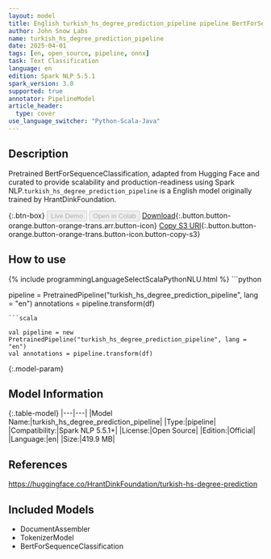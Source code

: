 ```yaml
---
layout: model
title: English turkish_hs_degree_prediction_pipeline pipeline BertForSequenceClassification from HrantDinkFoundation
author: John Snow Labs
name: turkish_hs_degree_prediction_pipeline
date: 2025-04-01
tags: [en, open_source, pipeline, onnx]
task: Text Classification
language: en
edition: Spark NLP 5.5.1
spark_version: 3.0
supported: true
annotator: PipelineModel
article_header:
  type: cover
use_language_switcher: "Python-Scala-Java"
---
```


## Description

Pretrained BertForSequenceClassification, adapted from Hugging Face and curated to provide scalability and production-readiness using Spark NLP.`turkish_hs_degree_prediction_pipeline` is a English model originally trained by HrantDinkFoundation.

{:.btn-box}
<button class="button button-orange" disabled>Live Demo</button>
<button class="button button-orange" disabled>Open in Colab</button>
[Download](https://s3.amazonaws.com/auxdata.johnsnowlabs.com/public/models/turkish_hs_degree_prediction_pipeline_en_5.5.1_3.0_1743489000563.zip){:.button.button-orange.button-orange-trans.arr.button-icon}
[Copy S3 URI](s3://auxdata.johnsnowlabs.com/public/models/turkish_hs_degree_prediction_pipeline_en_5.5.1_3.0_1743489000563.zip){:.button.button-orange.button-orange-trans.button-icon.button-copy-s3}

## How to use



<div class="tabs-box" markdown="1">
{% include programmingLanguageSelectScalaPythonNLU.html %}
```python

pipeline = PretrainedPipeline("turkish_hs_degree_prediction_pipeline", lang = "en")
annotations =  pipeline.transform(df)   

```
```scala

val pipeline = new PretrainedPipeline("turkish_hs_degree_prediction_pipeline", lang = "en")
val annotations = pipeline.transform(df)

```
</div>

{:.model-param}
## Model Information

{:.table-model}
|---|---|
|Model Name:|turkish_hs_degree_prediction_pipeline|
|Type:|pipeline|
|Compatibility:|Spark NLP 5.5.1+|
|License:|Open Source|
|Edition:|Official|
|Language:|en|
|Size:|419.9 MB|

## References

https://huggingface.co/HrantDinkFoundation/turkish-hs-degree-prediction

## Included Models

- DocumentAssembler
- TokenizerModel
- BertForSequenceClassification